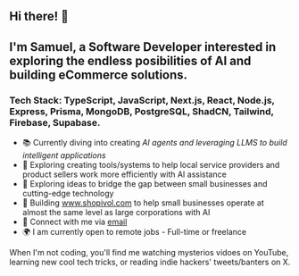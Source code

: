 ## Hi there! 👋

## I'm Samuel, a Software Developer interested in exploring the endless posibilities of AI and building eCommerce solutions.

### Tech Stack: TypeScript, JavaScript, Next.js, React, Node.js, Express, Prisma, MongoDB, PostgreSQL, ShadCN, Tailwind, Firebase, Supabase.

- 📚 Currently diving into creating *AI agents and leveraging LLMS to build intelligent applications*
- 🤖 Exploring creating tools/systems to help local service providers and product sellers work more efficiently with AI assistance
- 🧠 Exploring ideas to bridge the gap between small businesses and cutting-edge technology
- 🚀 Building www.shopivol.com to help small businesses operate at almost the same level as large corporations with AI
- 📧 Connect with me via [email](samuelibrahim3029@gmail.com)
- 🌍 I am currently open to remote jobs - Full-time or freelance

When I'm not coding, you'll find me watching mysterios vidoes on YouTube, learning new cool tech tricks, or reading indie hackers' tweets/banters on X. 

